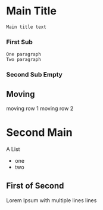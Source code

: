 # Main Title
    Main title text
### First Sub
    One paragraph
    Two paragraph
### Second Sub Empty

## Moving
moving row 1
moving row 2
# Second Main
A List
- one
- two
## First of Second
Lorem Ipsum with
multiple lines
lines
